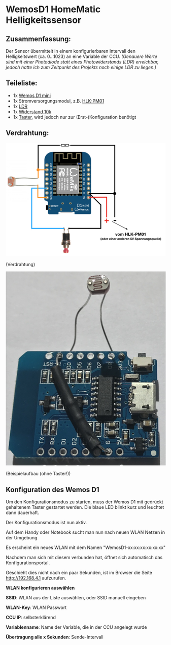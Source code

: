 # WemosD1 HomeMatic Helligkeitssensor

## Zusammenfassung:
Der Sensor übermittelt in einem konfigurierbaren Intervall den Helligkeitswert (ca. 0...1023) an eine Variable der CCU.
_(Genauere Werte sind mit einer Photodiode statt eines Photowiderstands (LDR) erreichbar, jedoch hatte ich zum Zeitpunkt des Projekts noch einige LDR zu liegen.)_



## Teileliste:
- 1x [Wemos D1 mini](http://www.ebay.de/itm/272271662681)
- 1x Stromversorgungsmodul, z.B. [HLK-PM01](http://www.ebay.de/itm/272521453807)
- 1x [LDR](http://www.ebay.de/itm/321957950526)
- 1x [Widerstand 10k](http://www.ebay.de/itm/221833069520)
- 1x [Taster](http://www.ebay.de/itm/263057910534), wird jedoch nur zur (Erst-)Konfiguration benötigt

## Verdrahtung:
![wiring](Images/wiring.png)

(Verdrahtung)

![Beispielaufbau](Images/beispielaufbau.JPG)

(Beispielaufbau (ohne Taster!))



## Konfiguration des Wemos D1
Um den Konfigurationsmodus zu starten, muss der Wemos D1 mit gedrückt gehaltenem Taster gestartet werden.
Die blaue LED blinkt kurz und leuchtet dann dauerhaft. 

Der Konfigurationsmodus ist nun aktiv.

Auf dem Handy oder Notebook sucht man nun nach neuen WLAN Netzen in der Umgebung. 

Es erscheint ein neues WLAN mit dem Namen "WemosD1-xx:xx:xx:xx:xx:xx"

Nachdem man sich mit diesem verbunden hat, öffnet sich automatisch das Konfigurationsportal.

Geschieht dies nicht nach ein paar Sekunden, ist im Browser die Seite http://192.168.4.1 aufzurufen.

**WLAN konfigurieren auswählen**

**SSID**: WLAN aus der Liste auswählen, oder SSID manuell eingeben

**WLAN-Key**: WLAN Passwort

**CCU IP**: selbsterklärend

**Variablenname**: Name der Variable, die in der CCU angelegt wurde

**Übertragung alle x Sekunden**: Sende-Intervall
